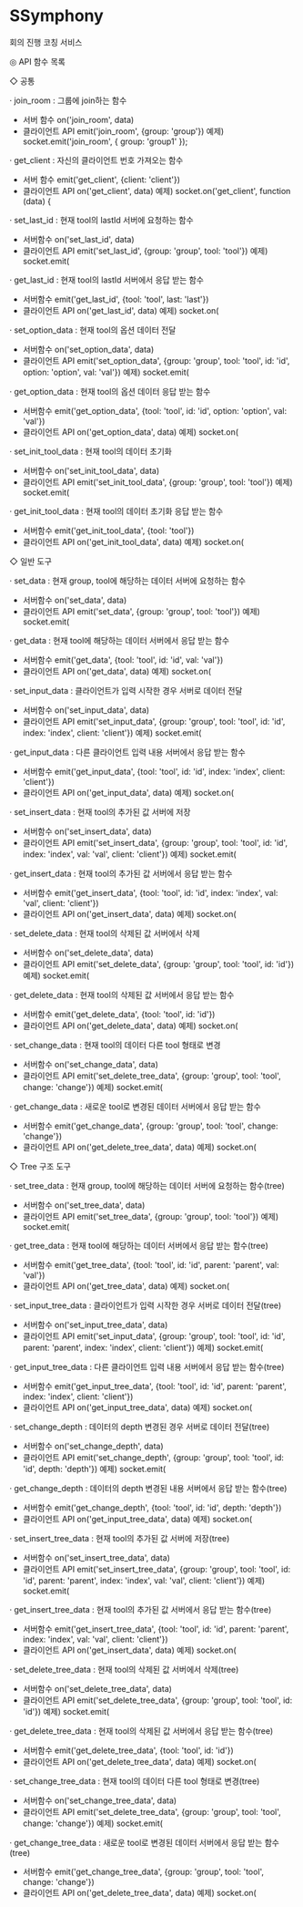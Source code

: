 SSymphony
=========

회의 진행 코칭 서비스


◎ API 함수 목록


◇ 공통

· join_room : 그룹에 join하는 함수
- 서버 함수
	on('join_room', data)
- 클라이언트 API
	emit('join_room', {group: 'group'}) 
예제) socket.emit('join_room', { group: 'group1' });


· get_client : 자신의 클라이언트 번호 가져오는 함수
- 서버 함수
	emit('get_client', {client: 'client'})
- 클라이언트 API
	on('get_client', data) 
예제) socket.on('get_client', function (data) {


· set_last_id : 현재 tool의 lastId 서버에 요청하는 함수
- 서버함수
	on('set_last_id', data)
- 클라이언트 API
	emit('set_last_id', {group: 'group', tool: 'tool'}) 
예제) socket.emit(

· get_last_id : 현재 tool의 lastId 서버에서 응답 받는 함수
- 서버함수
	emit('get_last_id', {tool: 'tool', last: 'last'})
- 클라이언트 API
	on('get_last_id', data)
예제) socket.on(

· set_option_data : 현재 tool의 옵션 데이터 전달
- 서버함수
	on('set_option_data', data)
- 클라이언트 API
	emit('set_option_data', {group: 'group', tool: 'tool', id: 'id', option: 'option', val: 'val'})
예제) socket.emit(

· get_option_data : 현재 tool의 옵션 데이터 응답 받는 함수
- 서버함수
	emit('get_option_data', {tool: 'tool', id: 'id', option: 'option', val: 'val'})
- 클라이언트 API	
	on('get_option_data', data)
예제) socket.on(

· set_init_tool_data : 현재 tool의 데이터 초기화
- 서버함수
	on('set_init_tool_data', data)
- 클라이언트 API
	emit('set_init_tool_data', {group: 'group', tool: 'tool'})
예제) socket.emit(

· get_init_tool_data : 현재 tool의 데이터 초기화 응답 받는 함수
- 서버함수
	emit('get_init_tool_data', {tool: 'tool'})
- 클라이언트 API
	on('get_init_tool_data', data)
예제) socket.on(


◇ 일반 도구

· set_data : 현재 group, tool에 해당하는 데이터 서버에 요청하는 함수
- 서버함수
	on('set_data', data)
- 클라이언트 API
	emit('set_data', {group: 'group', tool: 'tool'}) 
예제) socket.emit(

· get_data : 현재 tool에 해당하는 데이터 서버에서 응답 받는 함수
- 서버함수
	emit('get_data', {tool: 'tool', id: 'id', val: 'val'})
- 클라이언트 API
	on('get_data', data)
예제) socket.on(

· set_input_data : 클라이언트가 입력 시작한 경우 서버로 데이터 전달
- 서버함수
	on('set_input_data', data)
- 클라이언트 API
	emit('set_input_data', {group: 'group', tool: 'tool', id: 'id', index: 'index', client: 'client'}) 
예제) socket.emit(

· get_input_data : 다른 클라이언트 입력 내용 서버에서 응답 받는 함수
- 서버함수
	emit('get_input_data', {tool: 'tool', id: 'id', index: 'index', client: 'client'})
- 클라이언트 API
	on('get_input_data', data)
예제) socket.on(

· set_insert_data : 현재 tool의 추가된 값 서버에 저장
- 서버함수
	on('set_insert_data', data)
- 클라이언트 API
	emit('set_insert_data', {group: 'group', tool: 'tool', id: 'id', index: 'index', val: 'val', client: 'client'}) 
예제) socket.emit(

· get_insert_data : 현재 tool의 추가된 값 서버에서 응답 받는 함수
- 서버함수
	emit('get_insert_data', {tool: 'tool', id: 'id', index: 'index', val: 'val', client: 'client'})
- 클라이언트 API
	on('get_insert_data', data)
예제) socket.on(

· set_delete_data : 현재 tool의 삭제된 값 서버에서 삭제
- 서버함수
	on('set_delete_data', data)
- 클라이언트 API
	emit('set_delete_data', {group: 'group', tool: 'tool', id: 'id'}) 
예제) socket.emit(

· get_delete_data : 현재 tool의 삭제된 값 서버에서 응답 받는 함수
- 서버함수
	emit('get_delete_data', {tool: 'tool', id: 'id'})
- 클라이언트 API
	on('get_delete_data', data)	
예제) socket.on(

· set_change_data : 현재 tool의 데이터 다른 tool 형태로 변경
- 서버함수
	on('set_change_data', data)
- 클라이언트 API
	emit('set_delete_tree_data', {group: 'group', tool: 'tool', change: 'change'}) 
예제) socket.emit(

· get_change_data : 새로운 tool로 변경된 데이터 서버에서 응답 받는 함수
- 서버함수
	emit('get_change_data', {group: 'group', tool: 'tool', change: 'change'})
- 클라이언트 API
	on('get_delete_tree_data', data)
예제) socket.on(


◇ Tree 구조 도구

· set_tree_data : 현재 group, tool에 해당하는 데이터 서버에 요청하는 함수(tree)
- 서버함수
	on('set_tree_data', data)
- 클라이언트 API
	emit('set_tree_data', {group: 'group', tool: 'tool'}) 
예제) socket.emit(

· get_tree_data : 현재 tool에 해당하는 데이터 서버에서 응답 받는 함수(tree)
- 서버함수
	emit('get_tree_data', {tool: 'tool', id: 'id', parent: 'parent', val: 'val'})
- 클라이언트 API
	on('get_tree_data', data)
예제) socket.on(

· set_input_tree_data : 클라이언트가 입력 시작한 경우 서버로 데이터 전달(tree)
- 서버함수
	on('set_input_tree_data', data)
- 클라이언트 API
	emit('set_input_data', {group: 'group', tool: 'tool', id: 'id', parent: 'parent', index: 'index', client: 'client'}) 
예제) socket.emit(

· get_input_tree_data : 다른 클라이언트 입력 내용 서버에서 응답 받는 함수(tree)
- 서버함수
	emit('get_input_tree_data', {tool: 'tool', id: 'id', parent: 'parent', index: 'index', client: 'client'})
- 클라이언트 API
	on('get_input_tree_data', data)
예제) socket.on(

· set_change_depth : 데이터의 depth 변경된 경우 서버로 데이터 전달(tree)
- 서버함수
	on('set_change_depth', data)
- 클라이언트 API
	emit('set_change_depth', {group: 'group', tool: 'tool', id: 'id', depth: 'depth'}) 
예제) socket.emit(

· get_change_depth : 데이터의 depth 변경된 내용 서버에서 응답 받는 함수(tree)
- 서버함수
	emit('get_change_depth', {tool: 'tool', id: 'id', depth: 'depth'}) 
- 클라이언트 API
	on('get_input_tree_data', data)
예제) socket.on(

· set_insert_tree_data : 현재 tool의 추가된 값 서버에 저장(tree)
- 서버함수
	on('set_insert_tree_data', data)
- 클라이언트 API
	emit('set_insert_tree_data', {group: 'group', tool: 'tool', id: 'id', parent: 'parent', index: 'index', val: 'val', client: 'client'}) 
예제) socket.emit(

· get_insert_tree_data : 현재 tool의 추가된 값 서버에서 응답 받는 함수(tree)
- 서버함수
	emit('get_insert_tree_data', {tool: 'tool', id: 'id', parent: 'parent', index: 'index', val: 'val', client: 'client'})
- 클라이언트 API
	on('get_insert_data', data)
예제) socket.on(

· set_delete_tree_data : 현재 tool의 삭제된 값 서버에서 삭제(tree)
- 서버함수
	on('set_delete_tree_data', data)
- 클라이언트 API
	emit('set_delete_tree_data', {group: 'group', tool: 'tool', id: 'id'}) 
예제) socket.emit(

· get_delete_tree_data : 현재 tool의 삭제된 값 서버에서 응답 받는 함수(tree)
- 서버함수
	emit('get_delete_tree_data', {tool: 'tool', id: 'id'})
- 클라이언트 API
	on('get_delete_tree_data', data)
예제) socket.on(

· set_change_tree_data : 현재 tool의 데이터 다른 tool 형태로 변경(tree)
- 서버함수
	on('set_change_tree_data', data)
- 클라이언트 API
	emit('set_delete_tree_data', {group: 'group', tool: 'tool', change: 'change'}) 
예제) socket.emit(

· get_change_tree_data : 새로운 tool로 변경된 데이터 서버에서 응답 받는 함수(tree)
- 서버함수
	emit('get_change_tree_data', {group: 'group', tool: 'tool', change: 'change'})
- 클라이언트 API
	on('get_delete_tree_data', data)
예제) socket.on(
